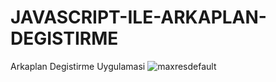 # JAVASCRIPT-ILE-ARKAPLAN-DEGISTIRME
Arkaplan Degistirme Uygulamasi
![maxresdefault](https://user-images.githubusercontent.com/101066816/193136567-8b6b4e21-d43f-4e18-a8e2-f725b4e9280a.jpeg)
